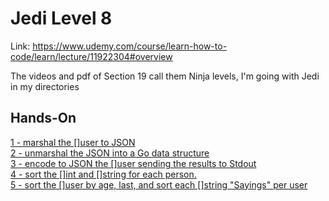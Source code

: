 # Jedi Level 8

Link: https://www.udemy.com/course/learn-how-to-code/learn/lecture/11922304#overview

The videos and pdf of Section 19 call them  Ninja levels, I'm going with Jedi in my directories

## Hands-On
[1 - marshal the []user to JSON](https://github.com/ryanclove/LearningGoProgramming/blob/master/Exercises/Jedi%20Level%208/Hands-On%201/main.go)  
[2 - unmarshal the JSON into a Go data structure](https://github.com/ryanclove/LearningGoProgramming/blob/master/Exercises/Jedi%20Level%208/Hands-On%202/main.go)  
[3 - encode to JSON the []user sending the results to Stdout](https://github.com/ryanclove/LearningGoProgramming/blob/master/Exercises/Jedi%20Level%208/Hands-On%203/main.go)  
[4 - sort the []int and []string for each person.](https://github.com/ryanclove/LearningGoProgramming/blob/master/Exercises/Jedi%20Level%208/Hands-On%204/main.go)  
[5 - sort the []user by age, last, and sort each []string "Sayings" per user](https://github.com/ryanclove/LearningGoProgramming/blob/master/Exercises/Jedi%20Level%208/Hands-On%205/main.go)